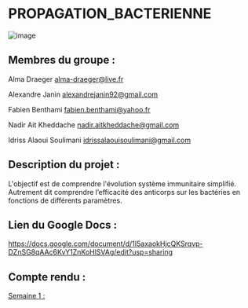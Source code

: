 # PROPAGATION_BACTERIENNE

![image](https://www.aquaportail.com/pictures1309/bacteria-bacteries-virus.jpg)


## Membres du groupe : ##

Alma Draeger      alma-draeger@live.fr

Alexandre Janin     alexandrejanin92@gmail.com

Fabien Benthami     fabien.benthami@yahoo.fr

Nadir Ait Kheddache     nadir.aitkheddache@gmail.com

Idriss Alaoui Soulimani      idrissalaouisoulimani@gmail.com



## Description du projet : ##

L'objectif est de comprendre l'évolution système immunitaire simplifié.
Autrement dit comprendre l’efficacité des anticorps sur les bactéries en fonctions de différents paramètres.



## Lien du Google Docs : ##

<https://docs.google.com/document/d/1I5axaokHjcQKSrqvp-DZnSG8qAAc6KvY1ZnKoHlSVAg/edit?usp=sharing>


## Compte rendu : ##

[Semaine 1 :](https://are00dynamic-2018.github.io/PROPAGATION_BACTERIENNE/Semaine1)
